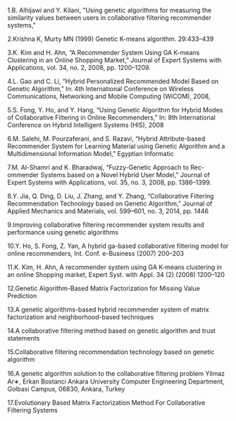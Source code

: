 1.B. Alhijawi and Y. Kilani, "Using genetic algorithms for measuring the similarity values between users in collaborative filtering recommender systems,"

2.Krishna K, Murty MN (1999) Genetic K-means algorithm. 29:433–439

3.K. Kim and H. Ahn, “A Recommender System Using GA K-means
Clustering in an Online Shopping Market,” Journal of Expert Systems
with Applications, vol. 34, no. 2, 2008, pp. 1200–1209.

4.L. Gao and C. Li, “Hybrid Personalized Recommended Model Based
on Genetic Algorithm,” In: 4th International Conference on Wireless
Communications, Networking and Mobile Computing (WiCOM), 2008,

5.S. Fong, Y. Ho, and Y. Hang, “Using Genetic Algorithm for Hybrid
Modes of Collaborative Filtering in Online Recommenders,” In: 8th
International Conference on Hybrid Intelligent Systems (HIS), 2008


6.M. Salehi, M. Pourzaferani, and S. Razavi, “Hybrid Attribute-based
Recommender System for Learning Material using Genetic Algorithm
and a Multidimensional Information Model,” Egyptian Informatic

7.M. Al-Shamri and K. Bharadwaj, “Fuzzy-Genetic Approach to Rec-
ommender Systems based on a Novel Hybrid User Model,” Journal of
Expert Systems with Applications, vol. 35, no. 3, 2008, pp. 1386–1399.

8.Y. Jia, Q. Ding, D. Liu, J. Zhang, and Y. Zhang, “Collaborative Filtering
Recommendation Technology based on Genetic Algorithm,” Journal of
Applied Mechanics and Materials, vol. 599–601, no. 3, 2014, pp. 1446

9.Improving collaborative filtering recommender system results and performance
using genetic algorithms

10.Y. Ho, S. Fong, Z. Yan, A hybrid ga-based collaborative filtering model for online
recommenders, Int. Conf. e-Business (2007) 200–203

11.K. Kim, H. Ahn, A recommender system using GA K-means clustering in an
online Shopping market, Expert Syst. with Appl. 34 (2) (2008) 1200–120

12.Genetic Algorithm-Based Matrix Factorization
for Missing Value Prediction

13.A genetic algorithms-based hybrid recommender system of matrix
factorization and neighborhood-based techniques

14.A collaborative filtering method based on genetic
algorithm and trust statements

15.Collaborative filtering recommendation technology based on genetic
algorithm

16.A genetic algorithm solution to the collaborative ﬁltering problem
Yilmaz Ar∗, Erkan Bostanci
Ankara University Computer Engineering Department, Golbasi Campus, 06830, Ankara, Turkey

17.Evolutionary Based Matrix Factorization Method For Collaborative
Filtering Systems